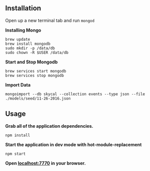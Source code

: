 ## Installation

Open up a new terminal tab and run `mongod`

**Installing Mongo**
```
brew update
brew install mongodb
sudo mkdir -p /data/db
sudo chown -R $USER /data/db
```
**Start and Stop Mongodb**
```
brew services start mongodb
brew services stop mongodb
```

**Import Data**
```
mongoimport --db skycal --collection events --type json --file ./models/seed/11-26-2016.json
```

## Usage
**Grab all of the application dependencies.**
```
npm install
```

**Start the application in dev mode with hot-module-replacement**
```
npm start
```

**Open <localhost:7770> in your browser.**
